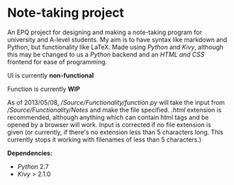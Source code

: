 Note-taking project
===================

An EPQ project for designing and making a note-taking program for university and A-level students. My aim is to have syntax like markdown and Python, but functionality like LaTeX.
Made using *Python* and *Kivy*, although this may be changed to us a *Python* backend and an *HTML and CSS* frontend for ease of programming.

UI is currently **non-functional**

Function is currently **WIP**

As of 2013/05/08, */Source/Functionality/function.py* will take the input from */Source/Functionality/Notes* and make the file specified. *.html* extension is recommended, although anything which can contain html tags and be opened by a browser will work.
Input is corrected if no file extension is given (or currently, if there's no extension less than 5 characters long. This currently stops it working with filenames of less than 5 characters.)


**Dependencies:**
* *Python* 2.7
* *Kivy* > 2.1.0
